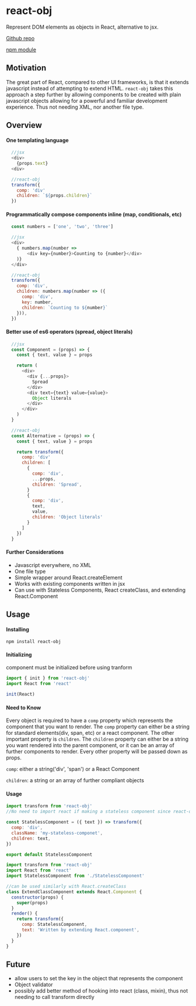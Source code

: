 # react-obj
Represent DOM elements as objects in React, alternative to jsx.

[Github repo](https://github.com/dustinsanders/react-obj)

[npm module](https://www.npmjs.com/package/react-obj)

## Motivation
The great part of React, compared to other UI frameworks, is that it extends javascript instead of attempting to extend HTML. `react-obj` takes this approach a step further by allowing components to be created with plain javascript objects allowing for a powerful and familiar development experience. Thus not needing XML, nor another file type.

## Overview

#### One templating language
```javascript
  //jsx
  <div>
    {props.text}
  <div>

  //react-obj
  transform({
    comp: 'div'
    children: `${props.children}`
  })
```

#### Programmatically compose components inline (map, conditionals, etc)
```javascript
  const numbers = ['one', 'two', 'three']

  //jsx
  <div>
    { numbers.map(number =>
        <div key={number}>Counting to {number}</div>
    )}
  </div>

  //react-obj
  transform({
    comp: 'div',
    children: numbers.map(number => ({
      comp: 'div',
      key: number,
      children: `Counting to ${number}`
    })),
  })
```

#### Better use of es6 operators (spread, object literals)
```javascript
  //jsx
  const Component = (props) => {
    const { text, value } = props

    return (
      <div>
        <div {...props}>
          Spread
        </div>
        <div text={text} value={value}>
          Object literals
        </div>
      </div>
    )
  }

  //react-obj
  const Alternative = (props) => {
    const { text, value } = props

    return transform({
      comp: 'div'
      children: [
        {
          comp: 'div',
          ...props,
          children: 'Spread',
        }
        {
          comp: 'div',
          text,
          value,
          children: 'Object literals'
        }
      ]
    })
  }

```
#### Further Considerations
- Javascript everywhere, no XML
- One file type
- Simple wrapper around React.createElement
- Works with existing components written in jsx
- Can use with Stateless Components, React createClass, and extending React.Component

## Usage

#### Installing
`npm install react-obj`

#### Initializing
component must be initialized before using tranform
```javascript
import { init } from 'react-obj'
import React from 'react'

init(React)
```

#### Need to Know
Every object is required to have a `comp` property which represents the component that you want to render. The `comp` property can either be a string for standard elements(div, span, etc) or a react component. The other important property is `children`. The `children` property can either be a string you want rendered into the parent component, or it can be an array of further components to render. Every other property will be passed down as props.

`comp`: either a string('div', 'span') or a React Component

`children`: a string or an array of further compliant objects

#### Usage
```javascript
import transform from 'react-obj'
//No need to import react if making a stateless component since react-obj will use internally

const StatelessComponent = ({ text }) => transform({
  comp: 'div',
  className: 'my-stateless-componet',
  children: text,
})

export default StatelessComponent
```

```javascript
import transform from 'react-obj'
import React from 'react'
import StatelessComponent from './StatelessComponent'

//can be used similarly with React.createClass
class ExtendClassComponent extends React.Component {
  constructor(props) {
    super(props)
  }
  render() {
    return transform({
      comp: StatelessComponent,
      text: 'Written by extending React.component',
    })
  }
}
```

## Future
- allow users to set the key in the object that represents the component
- Object validator
- possibly add better method of hooking into react (class, mixin), thus not needing to call transform directly
